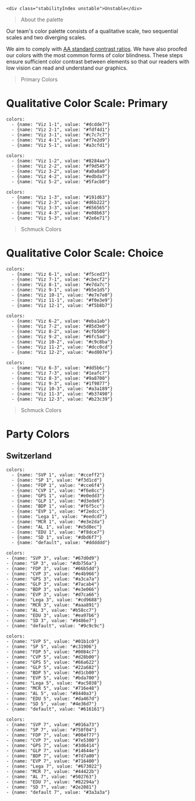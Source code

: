 ```html|span-1,no-source,plain
<div class="stabilityIndex unstable">Unstable</div>
```
> About the palette

Our team's color palette consists of a qualitative scale, two sequential scales and two diverging scales.

We aim to comply with [AA standard contrast ratios](https://www.w3.org/TR/WCAG/). We have also proofed our colors with the most common forms of color blindness. These steps ensure sufficient color contrast between elements so that our readers with low vision can read and understand our graphics.

> Primary Colors

# Qualitative Color Scale: Primary

```color-palette|span-2
colors:
  - {name: "Viz 1-1", value: "#dcdde7"}
  - {name: "Viz 2-1", value: "#fdf4d1"}
  - {name: "Viz 3-1", value: "#c7c7c7"}
  - {name: "Viz 4-1", value: "#f7e2d9"}
  - {name: "Viz 5-1", value: "#a3cfd1"}
```
```color-palette|span-2
colors:
  - {name: "Viz 1-2", value: "#8284aa"}
  - {name: "Viz 2-2", value: "#f9d545"}
  - {name: "Viz 3-2", value: "#a0a0a0"}
  - {name: "Viz 4-2", value: "#edbda7"}
  - {name: "Viz 5-2", value: "#5facb0"}
```
```color-palette|span-2
colors:
  - {name: "Viz 1-3", value: "#191d63"}
  - {name: "Viz 2-3", value: "#d6b222"}
  - {name: "Viz 3-3", value: "#656565"}
  - {name: "Viz 4-3", value: "#e08b63"}
  - {name: "Viz 5-3", value: "#2e6e71"}
```

> Schmuck Colors

# Qualitative Color Scale: Choice

```color-palette|span-2
colors:
  - {name: "Viz 6-1", value: "#f5ced3"}
  - {name: "Viz 7-1", value: "#cbecf2"}
  - {name: "Viz 8-1", value: "#e7da7c"}
  - {name: "Viz 9-1", value: "#b5e1d5"}
  - {name: "Viz 10-1", value: "#e7e7e0"}
  - {name: "Viz 11-1", value: "#f0e3e9"}
  - {name: "Viz 12-1", value: "#f5b8b7"}
```
```color-palette|span-2
colors:
  - {name: "Viz 6-2", value: "#eba1ab"}
  - {name: "Viz 7-2", value: "#85d3e0"}
  - {name: "Viz 8-2", value: "#cfb500"}
  - {name: "Viz 9-2", value: "#6fc5ad"}
  - {name: "Viz 10-2", value: "#c9c8ba"}
  - {name: "Viz 11-2", value: "#dcc0cd"}
  - {name: "Viz 12-2", value: "#ed807e"}
```
```color-palette|span-2
colors:
  - {name: "Viz 6-3", value: "#dd5b6c"}
  - {name: "Viz 7-3", value: "#1eafc7"}
  - {name: "Viz 8-3", value: "#9a8700"}
  - {name: "Viz 9-3", value: "#1f9877"}
  - {name: "Viz 10-3", value: "#a3a189"}
  - {name: "Viz 11-3", value: "#b37490"}
  - {name: "Viz 12-3", value: "#b23c39"}
```

> Schmuck Colors 

# Party Colors
## Switzerland
```color-palette|span-1
colors:
  - {name: "SVP 1", value: "#cceff2"}
  - {name: "SP 1", value: "#f3d1cd"}
  - {name: "FDP 1", value: "#cce6f4"}
  - {name: "CVP 1", value: "#f6e8cc"}
  - {name: "GPS 1", value: "#e0edd3"}
  - {name: "GLP 1", value: "#d3ede6"}
  - {name: "BDP 1", value: "#f6f5cc"}
  - {name: "EVP 1", value: "#f2edcc"}
  - {name: "Lega 1", value: "#eedcd7"}
  - {name: "MCR 1", value: "#e3e2da"}
  - {name: "AL 1", value: "#e5d8ec"}
  - {name: "EDU 1", value: "#f8dce7"}
  - {name: "SD 1", value: "#dbd6f7"}
  - {name: "default", value: "#dddddd"}
```
```color-palette|span-1
colors:
- {name: "SVP 3", value: "#67d0d9"}
- {name: "SP 3", value: "#db756a"}
- {name: "FDP 3", value: "#66b5dd"}
- {name: "CVP 3", value: "#e4b966"}
- {name: "GPS 3", value: "#a3ca7a"}
- {name: "GLP 3", value: "#7acab4"}
- {name: "BDP 3", value: "#e3e066"}
- {name: "EVP 3", value: "#d7ca66"}
- {name: "Lega 3", value: "#cd9688"}
- {name: "MCR 3", value: "#aaa891"}
- {name: "AL 3", value: "#b58cc7"}
- {name: "EDU 3", value: "#ea97b6"}
- {name: "SD 3", value: "#9486e7"}
- {name: "default", value: "#9c9c9c"}
```
```color-palette|span-1
colors:
- {name: "SVP 5", value: "#01b1c0"}
- {name: "SP 5", value: "#c31906"}
- {name: "FDP 5", value: "#0084c7"}
- {name: "CVP 5", value: "#d28b00"}
- {name: "GPS 5", value: "#66a622"}
- {name: "GLP 5", value: "#22a682"}
- {name: "BDP 5", value: "#d1cb00"}
- {name: "EVP 5", value: "#bda700"}
- {name: "Lega 5", value: "#ac5038"}
- {name: "MCR 5", value: "#716e48"}
- {name: "AL 5", value: "#8440a3"}
- {name: "EDU 5", value: "#da467d"}
- {name: "SD 5", value: "#4e36d7"}
- {name: "default", value: "#616161"}
```
```color-palette|span-1
colors:
- {name: "SVP 7", value: "#016a73"}
- {name: "SP 7", value: "#750f04"}
- {name: "FDP 7", value: "#004f77"}
- {name: "CVP 7", value: "#7e5300"}
- {name: "GPS 7", value: "#3d6414"}
- {name: "GLP 7", value: "#14644e"}
- {name: "BDP 7", value: "#7d7a00"}
- {name: "EVP 7", value: "#716400"}
- {name: "Lega 7", value: "#673022"}
- {name: "MCR 7", value: "#44422b"}
- {name: "AL 7", value: "#502763"}
- {name: "EDU 7", value: "#82294a"}
- {name: "SD 7", value: "#2e2081"}
- {name: "default 7", value: "#3a3a3a"}
```
